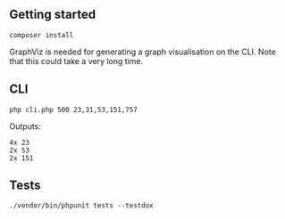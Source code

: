 ## Getting started

```
composer install
```

GraphViz is needed for generating a graph visualisation on the CLI.
Note that this could take a very long time.

## CLI

```
php cli.php 500 23,31,53,151,757
```

Outputs:

```
4x 23
2x 53
2x 151
```

## Tests

```
./vendor/bin/phpunit tests --testdox
```
